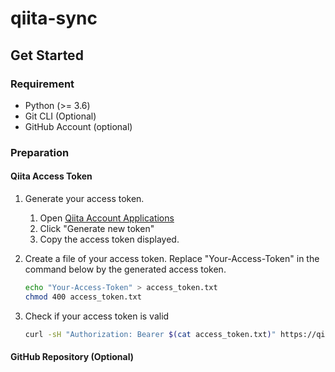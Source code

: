 # qiita-sync

## Get Started

### Requirement

- Python           (>= 3.6)
- Git CLI          (Optional)
- GitHub Account   (optional)

### Preparation

#### Qiita Access Token

1. Generate your access token.

   1. Open [Qiita Account Applications](https://qiita.com/settings/applications)
   1. Click "Generate new token"
   1. Copy the access token displayed.

1. Create a file of your access token.
   Replace "Your-Access-Token" in the command below by the generated access token.

   ```bash
   echo "Your-Access-Token" > access_token.txt
   chmod 400 access_token.txt
   ```

1. Check if your access token is valid
 
   ```bash
   curl -sH "Authorization: Bearer $(cat access_token.txt)" https://qiita.com/api/v2/authenticated_user/items
   ```
#### GitHub Repository (Optional)